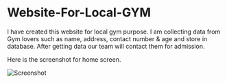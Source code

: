 # Website-For-Local-GYM
I have created this website for local gym purpose. I am collecting data from Gym lovers such as name, address, contact number &amp; age and store in database. After getting data our team will contact them for admission.

Here is the screenshot for home screen.

![Screenshot](https://user-images.githubusercontent.com/90896961/133802912-41104104-94ad-44e1-bb0e-8af07a1b2bcc.png)
